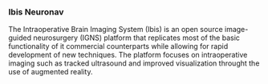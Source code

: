 ### Ibis Neuronav ###
The Intraoperative Brain Imaging System (Ibis) is an open source image-guided neurosurgery (IGNS) platform that replicates most of the basic functionality of it commercial counterparts while allowing for rapid development of new techniques. The platform focuses on intraoperative imaging such as tracked ultrasound and improved visualization throught the use of augmented reality.

